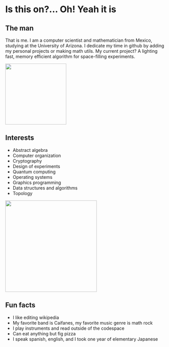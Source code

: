 # Is this on?... Oh! Yeah it is 

## The man

That is me. I am a computer scientist and mathematician from Mexico, studying at the University of Arizona. I dedicate my time in github by adding my personal projects or making math utils.
My current project? A lighting fast, memory efficient algorithm for space-filling experiments.

<img src="https://github.com/user-attachments/assets/3aeaee40-6962-416d-ad8d-7585d2e97d4d" style="width: 20vw;">


## Interests

- Abstract algebra
- Computer organization
- Cryptography
- Design of experiments
- Quantum computing
- Operating systems
- Graphics programming
- Data structures and algorithms
- Topology

<img src="https://github.com/user-attachments/assets/5cbc45fb-aa59-4e46-a0dd-f7c74f2c2f45" style="width: 30vw;">

## Fun facts
- I like editing wikipedia
- My favorite band is Caifanes, my favorite music genre is math rock
- I play instruments and read outside of the codespace
- Can eat anything but fig pizza
- I speak spanish, english, and I took one year of elementary Japanese
